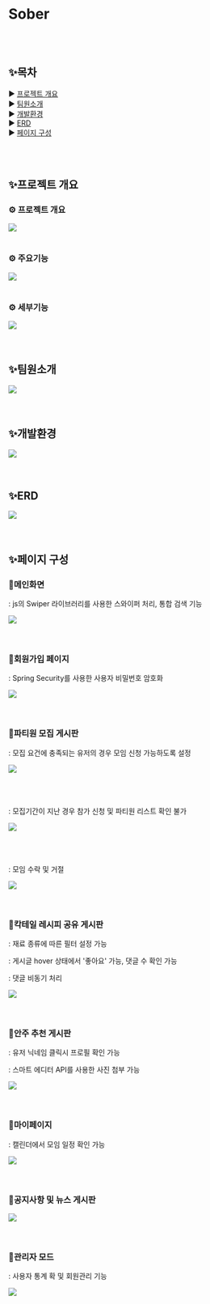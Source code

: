 <h1>Sober</h1>
<br/><br/>

## ✨목차
▶ [프로젝트 개요](#1.프로젝트-개요)
<br>
▶ [팀원소개](#팀원소개)
<br>
▶ [개발환경](#개발환경)
<br>
▶ [ERD](#erd) 
<br>
▶ [페이지 구성](#페이지-구성)
<br>

<br/><br/>

## ✨프로젝트 개요

### ⚙️ 프로젝트 개요

<img src = https://github.com/ohhyeji/Sober/assets/132237910/bb31fc7b-7803-44fb-9211-7e0067d27b5e>
</img>
<br/><br/>


### ⚙️ 주요기능

<img src = https://github.com/ohhyeji/Sober/assets/132237910/580eef04-98c8-491b-8c4f-433318d2e2b3>
<br/><br/>

### ⚙️ 세부기능
<img src = https://github.com/ohhyeji/Sober/assets/132237910/8cd513f5-d319-4cc5-886d-9aeb4bda30dd>
<br/><br/><br/>

## ✨팀원소개
<img src = https://github.com/ohhyeji/Sober/assets/132237910/0e12897d-6a78-46b5-b15e-69ede9a79a66>
</img>
<br/><br/><br/>


## ✨개발환경
<img src = https://github.com/ohhyeji/Sober/assets/132237910/525c7a94-4b9f-4716-888f-07cb7599df41>
</img>
<br/><br/><br/>


## ✨ERD 

<img src = https://github.com/ohhyeji/Sober/assets/132237910/fde8e6cd-513b-489c-8b94-c1a28e5d5c31>
<br/><br/><br/>


## ✨페이지 구성
### 📌메인화면
: js의 Swiper 라이브러리를 사용한 스와이퍼 처리, 통합 검색 기능

<img src = https://github.com/ohhyeji/Sober/assets/132237910/a9662291-f52e-4147-b36a-df8c21719446>
</img>
<br/><br/><br/>

### 📌회원가입 페이지
: Spring Security를 사용한 사용자 비밀번호 암호화

<img src = https://github.com/ohhyeji/Sober/assets/132237910/654e34bd-ee93-4228-99fc-e86dd469883b>
</img>
<br/><br/><br/>

### 📌파티원 모집 게시판
: 모집 요건에 충족되는 유저의 경우 모임 신청 가능하도록 설정

<img src = https://github.com/ohhyeji/Sober/assets/132237910/c0d928fb-f729-42f8-854f-09d70c359bf6>
</img>
<br/><br/><br/><br/>

: 모집기간이 지난 경우 참가 신청 및 파티원 리스트 확인 불가

<img src = https://github.com/ohhyeji/Sober/assets/132237910/27d40a65-e68d-4619-a0f8-ac732e81b2d3>
</img>
<br/><br/><br/><br/>



: 모임 수락 및 거절

<img src = https://github.com/ohhyeji/Sober/assets/132237910/7352db16-f252-4e97-8c80-a0d9bd5ae197>
</img>
<br/><br/><br/>

### 📌칵테일 레시피 공유 게시판
: 재료 종류에 따른 필터 설정 가능


: 게시글 hover 상태에서 '좋아요' 가능, 댓글 수 확인 가능


: 댓글 비동기 처리

<img src = https://github.com/ohhyeji/Sober/assets/132237910/2ec2a695-b95a-41dc-8804-f6cf5a58e504>
</img>
<br/><br/><br/>

### 📌안주 추천 게시판
: 유저 닉네임 클릭시 프로필 확인 가능

: 스마트 에디터 API를 사용한 사진 첨부 가능

<img src = https://github.com/ohhyeji/Sober/assets/132237910/ae26c836-e3ac-40f3-948a-6ab9fe28d76c>
</img>
<br/><br/><br/>

### 📌마이페이지
: 캘린더에서 모임 일정 확인 가능

<img src = https://github.com/ohhyeji/Sober/assets/132237910/31859e94-a913-4812-935c-0252a820ba05>
</img>
<br/><br/><br/>

### 📌공지사항 및 뉴스 게시판

<img src = https://github.com/ohhyeji/Sober/assets/132237910/c88a47e7-d882-4db7-961d-a24101c5460f>
</img>
<br/><br/><br/>

### 📌관리자 모드
: 사용자 통계 확 및 회원관리 기능

<img src = https://github.com/ohhyeji/Sober/assets/132237910/c822969a-6875-47ac-aa61-6d6d918f1440>
</img>
